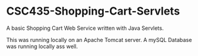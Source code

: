 # CSC435-Shopping-Cart-Servlets
A basic Shopping Cart Web Service written with Java Servlets.

This was running locally on an Apache Tomcat server. A mySQL Database was running locally ass well.
